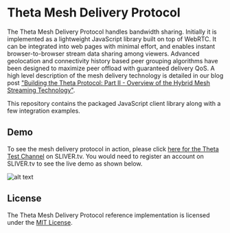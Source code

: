 # Theta Mesh Delivery Protocol

The Theta Mesh Delivery Protocol handles bandwidth sharing. Initially it is implemented as a lightweight JavaScript library built on top of WebRTC. It can be integrated into web pages with minimal effort, and enables instant browser-to-browser stream data sharing among viewers. Advanced geolocation and connectivity history based peer grouping algorithms have been designed to maximize peer offload with guaranteed delivery QoS. A high level description of the mesh delivery technology is detailed in our blog post ["Building the Theta Protocol: Part II - Overview of the Hybrid Mesh Streaming Technology"](https://medium.com/theta-network/building-the-theta-protocol-part-ii-ea9d12e221bb).

This repository contains the packaged JavaScript client library along with a few integration examples.

## Demo

To see the mesh delivery protocol in action, please click [here for the Theta Test Channel](https://website-beta.sliver.tv/win/usr880k7j7388ribhvy) on SLIVER.tv. You would need to register an account on SLIVER.tv to see the live demo as shown below. 

![alt text](https://github.com/thetatoken/theta-protocol-delivery-lib/blob/master/examples/slivertv/slivertv_theta_integration_demo.png)

## License
The Theta Mesh Delivery Protocol reference implementation is licensed under the [MIT License](https://opensource.org/licenses/MIT).
